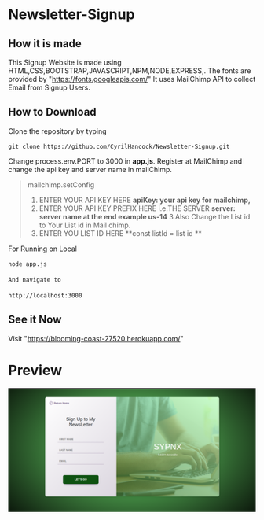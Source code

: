 # Newsletter-Signup
## How it is made
  This Signup Website is made using HTML,CSS,BOOTSTRAP,JAVASCRIPT,NPM,NODE,EXPRESS,.
 The fonts are provided by "https://fonts.googleapis.com/"
 It uses MailChimp API to collect Email from Signup Users. 
## How to Download
Clone the repository by typing
```
git clone https://github.com/CyrilHancock/Newsletter-Signup.git
```
 Change process.env.PORT to 3000 in **app.js**.
 Register at MailChimp  and change the api key and server name in mailChimp.
  > mailchimp.setConfig
  >   1. ENTER YOUR API KEY HERE
  >    **apiKey: your api key for mailchimp,**
  >   2. ENTER YOUR API KEY PREFIX HERE i.e.THE SERVER
  >     **server: server name at the end example us-14**
>    3.Also Change the List id to Your List id in Mail chimp.
 >    4. ENTER YOU LIST ID HERE
  >     **const listId = list id **
           

For Running on Local

```
node app.js

And navigate to

http://localhost:3000
```
## See it Now
Visit "https://blooming-coast-27520.herokuapp.com/"

# Preview
![This is an image](/images/newslettersignup.png)


